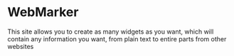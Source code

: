 # WebMarker
This site allows you to create as many widgets as you want, which will contain any information you want, from plain text to entire parts from other websites
